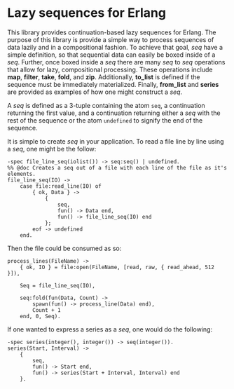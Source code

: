 Lazy sequences for Erlang
=========================

This library provides continuation-based lazy sequences for Erlang. The
purpose of this library is provide a simple way to process sequences of
data lazily and in a compositional fashion. To achieve that goal, *seq*
have a simple definition, so that sequential data can easily be boxed
inside of a *seq*. Further, once boxed inside a *seq* there are many
*seq* to *seq* operations that allow for lazy, compositional processing.
These operations include **map**, **filter**, **take**, **fold**, and **zip**.
Additionally, **to_list** is defined if the sequence must be immediately
materialized. Finally, **from_list** and **series** are provided as
examples of how one might construct a *seq*.

A *seq* is defined as a 3-tuple containing the atom `seq`, a continuation
returning the first value, and a continuation returning either a *seq*
with the rest of the sequence or the atom `undefined` to signify the end
of the sequence.


It is simple to create *seq* in your application. To read a file line by
line using a *seq*, one might be the follow:

    -spec file_line_seq(iolist()) -> seq:seq() | undefined.
    %% @doc Creates a seq out of a file with each line of the file as it's elements.
    file_line_seq(IO) ->
        case file:read_line(IO) of
            { ok, Data } ->
                {
                    seq,
                    fun() -> Data end,
                    fun() -> file_line_seq(IO) end
                };
            eof -> undefined
        end.

Then the file could be consumed as so:

    process_lines(FileName) -> 
        { ok, IO } = file:open(FileName, [read, raw, { read_ahead, 512 }]),

        Seq = file_line_seq(IO),

        seq:fold(fun(Data, Count) ->
            spawn(fun() -> process_line(Data) end),
            Count + 1
        end, 0, Seq).

If one wanted to express a series as a *seq*, one would do the
following:

    -spec series(integer(), integer()) -> seq(integer()).
    series(Start, Interval) ->
        {
            seq,
            fun() -> Start end,
            fun() -> series(Start + Interval, Interval) end
        }.
